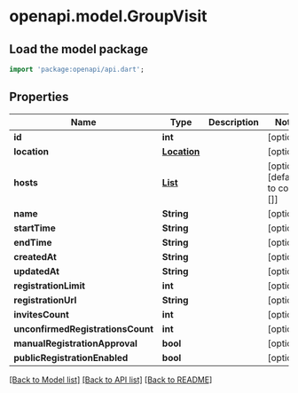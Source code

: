 # openapi.model.GroupVisit

## Load the model package
```dart
import 'package:openapi/api.dart';
```

## Properties
Name | Type | Description | Notes
------------ | ------------- | ------------- | -------------
**id** | **int** |  | [optional] 
**location** | [**Location**](Location.md) |  | [optional] 
**hosts** | [**List<Host>**](Host.md) |  | [optional] [default to const []]
**name** | **String** |  | [optional] 
**startTime** | **String** |  | [optional] 
**endTime** | **String** |  | [optional] 
**createdAt** | **String** |  | [optional] 
**updatedAt** | **String** |  | [optional] 
**registrationLimit** | **int** |  | [optional] 
**registrationUrl** | **String** |  | [optional] 
**invitesCount** | **int** |  | [optional] 
**unconfirmedRegistrationsCount** | **int** |  | [optional] 
**manualRegistrationApproval** | **bool** |  | [optional] 
**publicRegistrationEnabled** | **bool** |  | [optional] 

[[Back to Model list]](../README.md#documentation-for-models) [[Back to API list]](../README.md#documentation-for-api-endpoints) [[Back to README]](../README.md)


